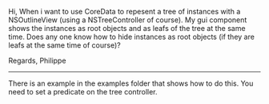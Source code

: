 Hi,
When i want to use CoreData to repesent a tree of instances with a NSOutlineView (using a NSTreeController of course).  My gui component shows the instances as root objects and as leafs of the tree at the same time.  Does any one know how to hide instances as root objects (if they are leafs at the same time of course)?

Regards,
Philippe

----

There is an example in the examples folder that shows how to do this. You need to set a predicate on the tree controller.
